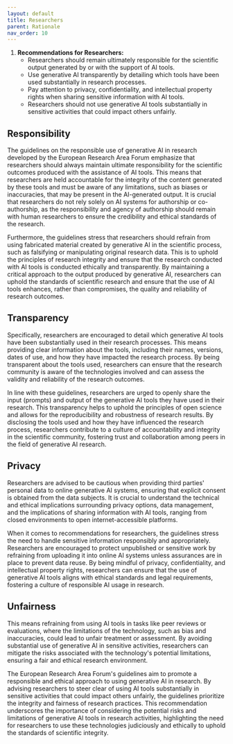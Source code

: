 ```yaml
---
layout: default
title: Researchers
parent: Rationale
nav_order: 10
---
```



1. **Recommendations for Researchers:**
   - Researchers should remain ultimately responsible for the scientific output generated by or with the support of AI tools.
   - Use generative AI transparently by detailing which tools have been used substantially in research processes.
   - Pay attention to privacy, confidentiality, and intellectual property rights when sharing sensitive information with AI tools.
   - Researchers should not use generative AI tools substantially in sensitive activities that could impact others unfairly.

## Responsibility

The guidelines on the responsible use of generative AI in research developed by the European Research Area Forum emphasize that researchers should always maintain ultimate responsibility for the scientific outcomes produced with the assistance of AI tools. This means that researchers are held accountable for the integrity of the content generated by these tools and must be aware of any limitations, such as biases or inaccuracies, that may be present in the AI-generated output. It is crucial that researchers do not rely solely on AI systems for authorship or co-authorship, as the responsibility and agency of authorship should remain with human researchers to ensure the credibility and ethical standards of the research.

Furthermore, the guidelines stress that researchers should refrain from using fabricated material created by generative AI in the scientific process, such as falsifying or manipulating original research data. This is to uphold the principles of research integrity and ensure that the research conducted with AI tools is conducted ethically and transparently. By maintaining a critical approach to the output produced by generative AI, researchers can uphold the standards of scientific research and ensure that the use of AI tools enhances, rather than compromises, the quality and reliability of research outcomes.


## Transparency

Specifically, researchers are encouraged to detail which generative AI tools have been substantially used in their research processes. This means providing clear information about the tools, including their names, versions, dates of use, and how they have impacted the research process. By being transparent about the tools used, researchers can ensure that the research community is aware of the technologies involved and can assess the validity and reliability of the research outcomes.

In line with these guidelines, researchers are urged to openly share the input (prompts) and output of the generative AI tools they have used in their research. This transparency helps to uphold the principles of open science and allows for the reproducibility and robustness of research results. By disclosing the tools used and how they have influenced the research process, researchers contribute to a culture of accountability and integrity in the scientific community, fostering trust and collaboration among peers in the field of generative AI research.


## Privacy

Researchers are advised to be cautious when providing third parties' personal data to online generative AI systems, ensuring that explicit consent is obtained from the data subjects. It is crucial to understand the technical and ethical implications surrounding privacy options, data management, and the implications of sharing information with AI tools, ranging from closed environments to open internet-accessible platforms.

When it comes to recommendations for researchers, the guidelines stress the need to handle sensitive information responsibly and appropriately. Researchers are encouraged to protect unpublished or sensitive work by refraining from uploading it into online AI systems unless assurances are in place to prevent data reuse. By being mindful of privacy, confidentiality, and intellectual property rights, researchers can ensure that the use of generative AI tools aligns with ethical standards and legal requirements, fostering a culture of responsible AI usage in research.


## Unfairness

This means refraining from using AI tools in tasks like peer reviews or evaluations, where the limitations of the technology, such as bias and inaccuracies, could lead to unfair treatment or assessment. By avoiding substantial use of generative AI in sensitive activities, researchers can mitigate the risks associated with the technology's potential limitations, ensuring a fair and ethical research environment.

The European Research Area Forum's guidelines aim to promote a responsible and ethical approach to using generative AI in research. By advising researchers to steer clear of using AI tools substantially in sensitive activities that could impact others unfairly, the guidelines prioritize the integrity and fairness of research practices. This recommendation underscores the importance of considering the potential risks and limitations of generative AI tools in research activities, highlighting the need for researchers to use these technologies judiciously and ethically to uphold the standards of scientific integrity.
